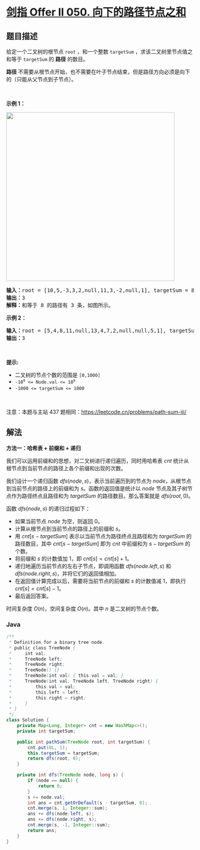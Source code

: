 # [剑指 Offer II 050. 向下的路径节点之和](https://leetcode.cn/problems/6eUYwP)

## 题目描述

<!-- 这里写题目描述 -->

<p>给定一个二叉树的根节点 <code>root</code>&nbsp;，和一个整数 <code>targetSum</code> ，求该二叉树里节点值之和等于 <code>targetSum</code> 的 <strong>路径</strong> 的数目。</p>

<p><strong>路径</strong> 不需要从根节点开始，也不需要在叶子节点结束，但是路径方向必须是向下的（只能从父节点到子节点）。</p>

<p>&nbsp;</p>

<p><strong>示例 1：</strong></p>

<p><img src="https://fastly.jsdelivr.net/gh/doocs/leetcode@main/lcof2/%E5%89%91%E6%8C%87%20Offer%20II%20050.%20%E5%90%91%E4%B8%8B%E7%9A%84%E8%B7%AF%E5%BE%84%E8%8A%82%E7%82%B9%E4%B9%8B%E5%92%8C/images/pathsum3-1-tree.jpg" style="width: 452px; " /></p>

<pre>
<strong>输入：</strong>root = [10,5,-3,3,2,null,11,3,-2,null,1], targetSum = 8
<strong>输出：</strong>3
<strong>解释：</strong>和等于 8 的路径有 3 条，如图所示。
</pre>

<p><strong>示例 2：</strong></p>

<pre>
<strong>输入：</strong>root = [5,4,8,11,null,13,4,7,2,null,null,5,1], targetSum = 22
<strong>输出：</strong>3
</pre>

<p>&nbsp;</p>

<p><strong>提示:</strong></p>

<ul>
	<li>二叉树的节点个数的范围是 <code>[0,1000]</code></li>
	<li><meta charset="UTF-8" /><code>-10<sup><span style="font-size: 9.449999809265137px;">9</span></sup>&nbsp;&lt;= Node.val &lt;= 10<sup><span style="font-size: 9.449999809265137px;">9</span></sup></code>&nbsp;</li>
	<li><code>-1000&nbsp;&lt;= targetSum&nbsp;&lt;= 1000</code>&nbsp;</li>
</ul>

<p>&nbsp;</p>

<p><meta charset="UTF-8" />注意：本题与主站 437&nbsp;题相同：<a href="https://leetcode.cn/problems/path-sum-iii/">https://leetcode.cn/problems/path-sum-iii/</a></p>

## 解法

**方法一：哈希表 + 前缀和 + 递归**

我们可以运用前缀和的思想，对二叉树进行递归遍历，同时用哈希表 $cnt$ 统计从根节点到当前节点的路径上各个前缀和出现的次数。

我们设计一个递归函数 $dfs(node, s)$，表示当前遍历到的节点为 $node$，从根节点到当前节点的路径上的前缀和为 $s$。函数的返回值是统计以 $node$ 节点及其子树节点作为路径终点且路径和为 $targetSum$ 的路径数目。那么答案就是 $dfs(root, 0)$。

函数 $dfs(node, s)$ 的递归过程如下：

-   如果当前节点 $node$ 为空，则返回 $0$。
-   计算从根节点到当前节点的路径上的前缀和 $s$。
-   用 $cnt[s - targetSum]$ 表示以当前节点为路径终点且路径和为 $targetSum$ 的路径数目，其中 $cnt[s - targetSum]$ 即为 $cnt$ 中前缀和为 $s - targetSum$ 的个数。
-   将前缀和 $s$ 的计数值加 $1$，即 $cnt[s] = cnt[s] + 1$。
-   递归地遍历当前节点的左右子节点，即调用函数 $dfs(node.left, s)$ 和 $dfs(node.right, s)$，并将它们的返回值相加。
-   在返回值计算完成以后，需要将当前节点的前缀和 $s$ 的计数值减 $1$，即执行 $cnt[s] = cnt[s] - 1$。
-   最后返回答案。

时间复杂度 $O(n)$，空间复杂度 $O(n)$。其中 $n$ 是二叉树的节点个数。

### **Java**

```java
/**
 * Definition for a binary tree node.
 * public class TreeNode {
 *     int val;
 *     TreeNode left;
 *     TreeNode right;
 *     TreeNode() {}
 *     TreeNode(int val) { this.val = val; }
 *     TreeNode(int val, TreeNode left, TreeNode right) {
 *         this.val = val;
 *         this.left = left;
 *         this.right = right;
 *     }
 * }
 */
class Solution {
    private Map<Long, Integer> cnt = new HashMap<>();
    private int targetSum;

    public int pathSum(TreeNode root, int targetSum) {
        cnt.put(0L, 1);
        this.targetSum = targetSum;
        return dfs(root, 0);
    }

    private int dfs(TreeNode node, long s) {
        if (node == null) {
            return 0;
        }
        s += node.val;
        int ans = cnt.getOrDefault(s - targetSum, 0);
        cnt.merge(s, 1, Integer::sum);
        ans += dfs(node.left, s);
        ans += dfs(node.right, s);
        cnt.merge(s, -1, Integer::sum);
        return ans;
    }
}
```
